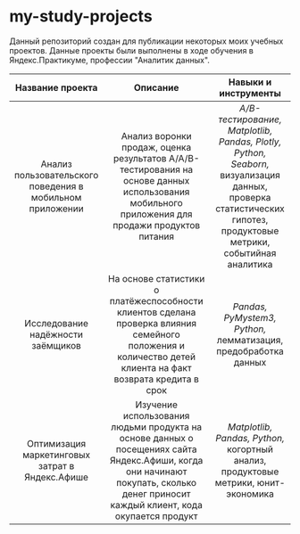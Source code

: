 # my-study-projects
Данный репозиторий создан для публикации некоторых моих учебных проектов. Данные проекты были выполнены в ходе обучения в Яндекс.Практикуме, профессии "Аналитик данных".

| Название проекта | Описание | Навыки и инструменты |
| :---------------------------: | :---------------------------: |:---------------------------:|
| Анализ пользовательского поведения в мобильном приложении | Анализ воронки продаж, оценка результатов A/A/B-тестирования на основе данных использования мобильного приложения для продажи продуктов питания | *A/B-тестирование, Matplotlib, Pandas, Plotly, Python, Seaborn,* визуализация данных, проверка статистических гипотез, продуктовые метрики, событийная аналитика |
| Исследование надёжности заёмщиков | На основе статистики о платёжеспособности клиентов сделана проверка влияния семейного положения и количество детей клиента на факт возврата кредита в срок | *Pandas, PyMystem3, Python,* лемматизация, предобработка данных |
| Оптимизация маркетинговых затрат в Яндекс.Афише | Изучение использования людьми продукта на основе данных о посещениях сайта Яндекс.Афиши, когда они начинают покупать, сколько денег приносит каждый клиент, кода окупается продукт | *Matplotlib, Pandas, Python,* когортный анализ, продуктовые метрики, юнит-экономика |
